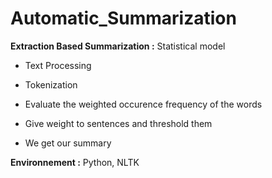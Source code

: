 # Automatic_Summarization

**Extraction Based Summarization :**  Statistical model

* Text Processing

* Tokenization

* Evaluate the weighted occurence frequency of the words

* Give weight to sentences and threshold them

* We get our summary

**Environnement :** Python, NLTK
